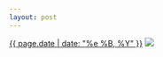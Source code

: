 ```yaml
---
layout: post
---
```


<p>
  <time><a href="/109">{{ page.date | date: "%e %B, %Y" }}</a></time>
  <a href="/109"><img src="{{ site.assets_url }}/109-640.jpg" srcset="{{ site.assets_url }}/109-1280.jpg 1280w, {{ site.assets_url }}/109-960.jpg 960w, {{ site.assets_url }}/109-640.jpg 640w, {{ site.assets_url }}/109-320.jpg 320w" sizes="(min-width: 700px) 50vw, calc(100vw - 2rem)" /></a>
</p>
